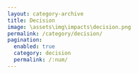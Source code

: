 ```yaml
---
layout: category-archive
title: Decision
image: \assets\img\impacts\decision.png
permalink: /category/decision/
pagination: 
  enabled: true
  category: decision
  permalink: /:num/
---
```


